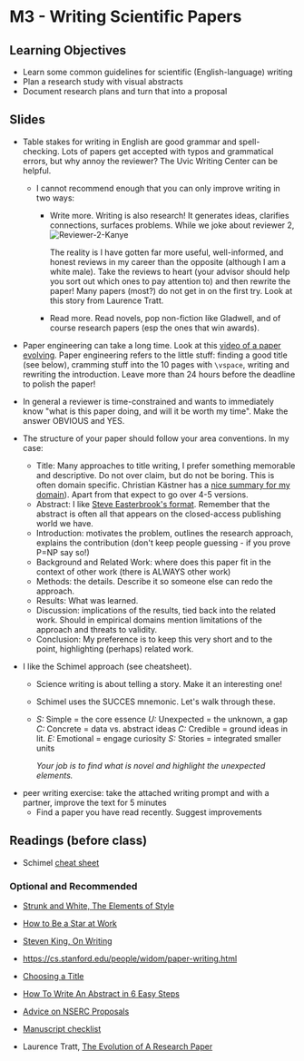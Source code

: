 

# M3 - Writing Scientific Papers

## Learning Objectives

* Learn some common guidelines for scientific (English-language) writing
* Plan a research study with visual abstracts
* Document research plans and turn that into a proposal

## Slides

* Table stakes for writing in English are good grammar and spell-checking. Lots of papers get accepted with typos and grammatical errors, but why annoy the reviewer? The Uvic Writing Center can be helpful. 

  * I cannot recommend enough that you can only improve writing in two ways:

    * Write more. Writing is also research! It generates ideas, clarifies connections, surfaces problems. While we joke about reviewer 2, ![Reviewer-2-Kanye](https://i2.wp.com/www.drmalviniredden.com/wp-content/uploads/2017/01/Reviewer-2-Kanye.jpg)

      The reality is I have gotten far more useful, well-informed, and honest reviews in my career than the opposite (although I am a white male). Take the reviews to heart (your advisor should help you sort out which ones to pay attention to) and then rewrite the paper! Many papers (most?) do not get in on the first try. Look at this story from Laurence Tratt.

    * Read more. Read novels, pop non-fiction like Gladwell, and of course research papers (esp the ones that win awards). 

* Paper engineering can take a long time. Look at this [video of a paper evolving](https://twitter.com/martin_chap_man/status/1339940610699096064). Paper engineering refers to the little stuff: finding a good title (see below), cramming stuff into the 10 pages with `\vspace`, writing and rewriting the introduction. Leave more than 24 hours before the deadline to polish the paper! 

* In general a reviewer is time-constrained and wants to immediately know "what is this paper doing, and will it be worth my time". Make the answer OBVIOUS and YES. 

* The structure of your paper should follow your area conventions. In my case:

  * Title: Many approaches to title writing, I prefer something memorable and descriptive. Do not over claim, but do not be boring. This is often domain specific. Christian Kästner has a [nice summary for my domain](https://www.cs.cmu.edu/~ckaestne/ontitles/)). Apart from that expect to go over 4-5 versions. 
  * Abstract: I like [Steve Easterbrook's format](https://www.easterbrook.ca/steve/2010/01/how-to-write-a-scientific-abstract-in-six-easy-steps/). Remember that the abstract is often all that appears on the closed-access publishing world we have.
  * Introduction: motivates the problem, outlines the research approach, explains the contribution (don't keep people guessing - if you prove P=NP say so!)
  * Background and Related Work: where does this paper fit in the context of other work (there is ALWAYS other work)
  * Methods: the details. Describe it so someone else can redo the approach.
  * Results: What was learned.
  * Discussion: implications of the results, tied back into the related work. Should in empirical domains mention limitations of the approach and threats to validity. 
  * Conclusion: My preference is to keep this very short and to the point, highlighting (perhaps) related work.

* I like the Schimel approach (see cheatsheet). 

  * Science writing is about telling a story. Make it an interesting one! 

  * Schimel uses the SUCCES mnemonic. Let's walk through these.

  * *S:* Simple = the core essence
     *U:* Unexpected = the unknown, a gap *C:* Concrete = data vs. abstract ideas *C:* Credible = ground ideas in lit.
     *E:* Emotional = engage curiosity
     *S:* Stories = integrated smaller units

    *Your job is to find what is novel and highlight the unexpected elements.*

- peer writing exercise: take the attached writing prompt and with a partner, improve the text for 5 minutes
  - Find a paper you have read recently. Suggest improvements 

## Readings (before class)

* Schimel [cheat sheet](resources/writing/schimel-in-a-sheet.pdf)

### Optional and Recommended 

* [Strunk and White, The Elements of Style](https://voyager.library.uvic.ca/vwebv/holdingsInfo?bibId=631797)
* [How to Be a Star at Work](https://www.amazon.ca/How-Star-Work-Breakthrough-Strategies/dp/0812931696)
* [Steven King, On Writing](https://www.amazon.ca/Writing-Memoir-Craft-Stephen-King/dp/1439193630/)
* https://cs.stanford.edu/people/widom/paper-writing.html
* [Choosing a Title](https://www.cs.cmu.edu/~ckaestne/ontitles/)
* [How To Write An Abstract in 6 Easy Steps](https://www.easterbrook.ca/steve/2010/01/how-to-write-a-scientific-abstract-in-six-easy-steps/)

* [Advice on NSERC Proposals](https://mobile.twitter.com/ebrahim_bagheri/status/1230187968628961280)
* [Manuscript checklist](https://pbs.twimg.com/media/EeLCpqFXsAA0W85?format=png&name=medium)
* Laurence Tratt, [The Evolution of A Research Paper](https://tratt.net/laurie/blog/entries/the_evolution_of_a_research_paper.html)